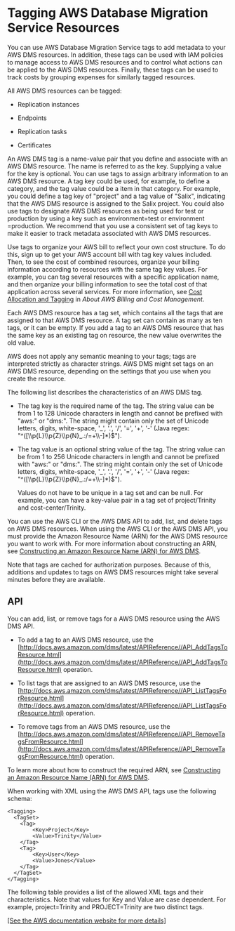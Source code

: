 # Tagging AWS Database Migration Service Resources<a name="CHAP_Tagging"></a>

You can use AWS Database Migration Service tags to add metadata to your AWS DMS resources\. In addition, these tags can be used with IAM policies to manage access to AWS DMS resources and to control what actions can be applied to the AWS DMS resources\. Finally, these tags can be used to track costs by grouping expenses for similarly tagged resources\. 

All AWS DMS resources can be tagged: 

+ Replication instances

+ Endpoints

+ Replication tasks

+ Certificates

An AWS DMS tag is a name\-value pair that you define and associate with an AWS DMS resource\. The name is referred to as the key\. Supplying a value for the key is optional\. You can use tags to assign arbitrary information to an AWS DMS resource\. A tag key could be used, for example, to define a category, and the tag value could be a item in that category\. For example, you could define a tag key of "project" and a tag value of "Salix", indicating that the AWS DMS resource is assigned to the Salix project\. You could also use tags to designate AWS DMS resources as being used for test or production by using a key such as environment=test or environment =production\. We recommend that you use a consistent set of tag keys to make it easier to track metadata associated with AWS DMS resources\. 

Use tags to organize your AWS bill to reflect your own cost structure\. To do this, sign up to get your AWS account bill with tag key values included\. Then, to see the cost of combined resources, organize your billing information according to resources with the same tag key values\. For example, you can tag several resources with a specific application name, and then organize your billing information to see the total cost of that application across several services\. For more information, see [Cost Allocation and Tagging](http://docs.aws.amazon.com/awsaccountbilling/latest/aboutv2/cost-alloc-tags.html) in *About AWS Billing and Cost Management*\.

Each AWS DMS resource has a tag set, which contains all the tags that are assigned to that AWS DMS resource\. A tag set can contain as many as ten tags, or it can be empty\. If you add a tag to an AWS DMS resource that has the same key as an existing tag on resource, the new value overwrites the old value\. 

AWS does not apply any semantic meaning to your tags; tags are interpreted strictly as character strings\. AWS DMS might set tags on an AWS DMS resource, depending on the settings that you use when you create the resource\. 

The following list describes the characteristics of an AWS DMS tag\.

+ The tag key is the required name of the tag\. The string value can be from 1 to 128 Unicode characters in length and cannot be prefixed with "aws:" or "dms:"\. The string might contain only the set of Unicode letters, digits, white\-space, '\_', '\.', '/', '=', '\+', '\-' \(Java regex: "^\(\[\\\\p\{L\}\\\\p\{Z\}\\\\p\{N\}\_\.:/=\+\\\\\-\]\*\)$"\)\.

+ The tag value is an optional string value of the tag\. The string value can be from 1 to 256 Unicode characters in length and cannot be prefixed with "aws:" or "dms:"\. The string might contain only the set of Unicode letters, digits, white\-space, '\_', '\.', '/', '=', '\+', '\-' \(Java regex: "^\(\[\\\\p\{L\}\\\\p\{Z\}\\\\p\{N\}\_\.:/=\+\\\\\-\]\*\)$"\)\.

  Values do not have to be unique in a tag set and can be null\. For example, you can have a key\-value pair in a tag set of project/Trinity and cost\-center/Trinity\.

You can use the AWS CLI or the AWS DMS API to add, list, and delete tags on AWS DMS resources\. When using the AWS CLI or the AWS DMS API, you must provide the Amazon Resource Name \(ARN\) for the AWS DMS resource you want to work with\. For more information about constructing an ARN, see [Constructing an Amazon Resource Name \(ARN\) for AWS DMS](CHAP_Introduction.ARN.md)\.

Note that tags are cached for authorization purposes\. Because of this, additions and updates to tags on AWS DMS resources might take several minutes before they are available\. 

## API<a name="CHAP_Tagging.API"></a>

You can add, list, or remove tags for a AWS DMS resource using the AWS DMS API\.

+ To add a tag to an AWS DMS resource, use the [http://docs.aws.amazon.com/dms/latest/APIReference//API_AddTagsToResource.html](http://docs.aws.amazon.com/dms/latest/APIReference//API_AddTagsToResource.html) operation\.

+ To list tags that are assigned to an AWS DMS resource, use the [http://docs.aws.amazon.com/dms/latest/APIReference//API_ListTagsForResource.html](http://docs.aws.amazon.com/dms/latest/APIReference//API_ListTagsForResource.html) operation\.

+ To remove tags from an AWS DMS resource, use the [http://docs.aws.amazon.com/dms/latest/APIReference//API_RemoveTagsFromResource.html](http://docs.aws.amazon.com/dms/latest/APIReference//API_RemoveTagsFromResource.html) operation\.

To learn more about how to construct the required ARN, see [Constructing an Amazon Resource Name \(ARN\) for AWS DMS](CHAP_Introduction.ARN.md)\.

When working with XML using the AWS DMS API, tags use the following schema:

```
<Tagging>
  <TagSet>
  	<Tag>
  		<Key>Project</Key>
  		<Value>Trinity</Value>
  	</Tag>
  	<Tag>
  		<Key>User</Key>
  		<Value>Jones</Value>
  	</Tag>
  </TagSet>
</Tagging>
```

The following table provides a list of the allowed XML tags and their characteristics\. Note that values for Key and Value are case dependent\. For example, project=Trinity and PROJECT=Trinity are two distinct tags\.

[\[See the AWS documentation website for more details\]](http://docs.aws.amazon.com/dms/latest/userguide/CHAP_Tagging.html)